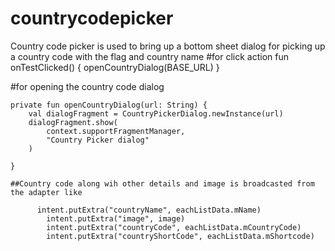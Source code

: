 # countrycodepicker
Country code picker is used to  bring up a bottom sheet dialog for picking up a country code with the flag and country name 
#for click action 
 fun onTestClicked() {
        openCountryDialog(BASE_URL)
    }
    
#for opening the country code dialog

    private fun openCountryDialog(url: String) {
        val dialogFragment = CountryPickerDialog.newInstance(url)
        dialogFragment.show(
            context.supportFragmentManager,
            "Country Picker dialog"
        )

    }
    
    ##Country code along wih other details and image is broadcasted from the adapter like 
    
          intent.putExtra("countryName", eachListData.mName)
            intent.putExtra("image", image)
            intent.putExtra("countryCode", eachListData.mCountryCode)
            intent.putExtra("countryShortCode", eachListData.mShortcode)
            
            
